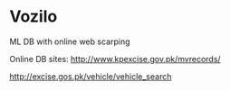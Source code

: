 # Vozilo
ML DB with online web scarping

Online DB sites:
http://www.kpexcise.gov.pk/mvrecords/

http://excise.gos.pk/vehicle/vehicle_search
